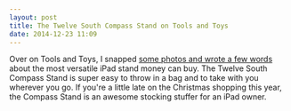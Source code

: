 ```yaml
---
layout: post
title: The Twelve South Compass Stand on Tools and Toys
date: 2014-12-23 11:09
---
```


Over on Tools and Toys, I snapped [some photos and wrote a few words](http://toolsandtoys.net/reviews/the-compass-stand-for-ipad/) about the most versatile iPad stand money can buy. The Twelve South Compass Stand is super easy to throw in a bag and to take with you wherever you go. If you're a little late on the Christmas shopping this year, the Compass Stand is an awesome stocking stuffer for an iPad owner. 